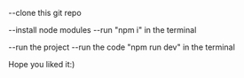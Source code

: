 --clone this git repo

--install node modules
  --run "npm i" in the terminal

--run the project
  --run the code  "npm run dev" in the terminal

  Hope you liked it:)